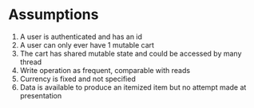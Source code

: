 # Assumptions
1. A user is authenticated and has an id
2. A user can only ever have 1 mutable cart
3. The cart has shared mutable state and could be accessed by many thread
4. Write operation as frequent, comparable with reads
5. Currency is fixed and not specified
6. Data is available to produce an itemized item but no attempt made at presentation
